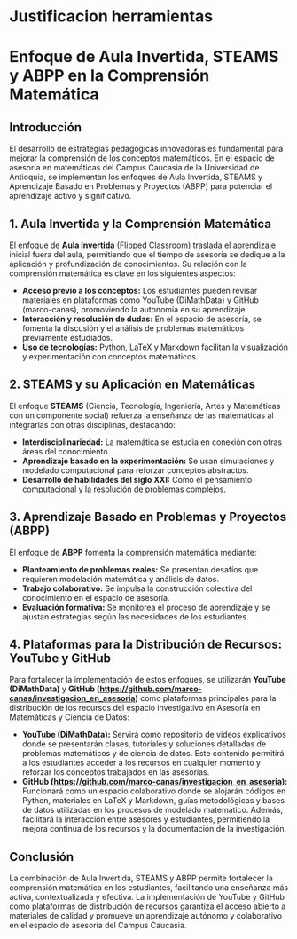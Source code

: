 # Justificacion herramientas  

# Enfoque de Aula Invertida, STEAMS y ABPP en la Comprensión Matemática

## Introducción
El desarrollo de estrategias pedagógicas innovadoras es fundamental para mejorar la comprensión de los conceptos matemáticos. En el espacio de asesoría en matemáticas del Campus Caucasia de la Universidad de Antioquia, se implementan los enfoques de Aula Invertida, STEAMS y Aprendizaje Basado en Problemas y Proyectos (ABPP) para potenciar el aprendizaje activo y significativo.

## 1. Aula Invertida y la Comprensión Matemática
El enfoque de **Aula Invertida** (Flipped Classroom) traslada el aprendizaje inicial fuera del aula, permitiendo que el tiempo de asesoría se dedique a la aplicación y profundización de conocimientos. Su relación con la comprensión matemática es clave en los siguientes aspectos:
- **Acceso previo a los conceptos:** Los estudiantes pueden revisar materiales en plataformas como YouTube (DiMathData) y GitHub (marco-canas), promoviendo la autonomía en su aprendizaje.
- **Interacción y resolución de dudas:** En el espacio de asesoría, se fomenta la discusión y el análisis de problemas matemáticos previamente estudiados.
- **Uso de tecnologías:** Python, LaTeX y Markdown facilitan la visualización y experimentación con conceptos matemáticos.

## 2. STEAMS y su Aplicación en Matemáticas
El enfoque **STEAMS** (Ciencia, Tecnología, Ingeniería, Artes y Matemáticas con un componente social) refuerza la enseñanza de las matemáticas al integrarlas con otras disciplinas, destacando:
- **Interdisciplinariedad:** La matemática se estudia en conexión con otras áreas del conocimiento.
- **Aprendizaje basado en la experimentación:** Se usan simulaciones y modelado computacional para reforzar conceptos abstractos.
- **Desarrollo de habilidades del siglo XXI:** Como el pensamiento computacional y la resolución de problemas complejos.

## 3. Aprendizaje Basado en Problemas y Proyectos (ABPP)
El enfoque de **ABPP** fomenta la comprensión matemática mediante:
- **Planteamiento de problemas reales:** Se presentan desafíos que requieren modelación matemática y análisis de datos.
- **Trabajo colaborativo:** Se impulsa la construcción colectiva del conocimiento en el espacio de asesoría.
- **Evaluación formativa:** Se monitorea el proceso de aprendizaje y se ajustan estrategias según las necesidades de los estudiantes.

## 4. Plataformas para la Distribución de Recursos: YouTube y GitHub
Para fortalecer la implementación de estos enfoques, se utilizarán **YouTube (DiMathData)** y **GitHub (https://github.com/marco-canas/investigacion_en_asesoria)** como plataformas principales para la distribución de los recursos del espacio investigativo en Asesoría en Matemáticas y Ciencia de Datos:

- **YouTube (DiMathData):** Servirá como repositorio de videos explicativos donde se presentarán clases, tutoriales y soluciones detalladas de problemas matemáticos y de ciencia de datos. Este contenido permitirá a los estudiantes acceder a los recursos en cualquier momento y reforzar los conceptos trabajados en las asesorías.
- **GitHub (https://github.com/marco-canas/investigacion_en_asesoria):** Funcionará como un espacio colaborativo donde se alojarán códigos en Python, materiales en LaTeX y Markdown, guías metodológicas y bases de datos utilizadas en los procesos de modelado matemático. Además, facilitará la interacción entre asesores y estudiantes, permitiendo la mejora continua de los recursos y la documentación de la investigación.

## Conclusión
La combinación de Aula Invertida, STEAMS y ABPP permite fortalecer la comprensión matemática en los estudiantes, facilitando una enseñanza más activa, contextualizada y efectiva. La implementación de YouTube y GitHub como plataformas de distribución de recursos garantiza el acceso abierto a materiales de calidad y promueve un aprendizaje autónomo y colaborativo en el espacio de asesoría del Campus Caucasia.




